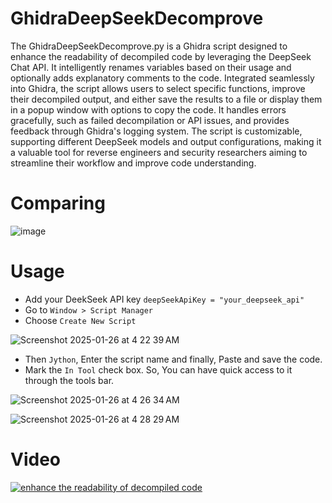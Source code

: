 # GhidraDeepSeekDecomprove

The GhidraDeepSeekDecomprove.py is a Ghidra script designed to enhance the readability of decompiled code by leveraging the DeepSeek Chat API. It intelligently renames variables based on their usage and optionally adds explanatory comments to the code. Integrated seamlessly into Ghidra, the script allows users to select specific functions, improve their decompiled output, and either save the results to a file or display them in a popup window with options to copy the code. It handles errors gracefully, such as failed decompilation or API issues, and provides feedback through Ghidra's logging system. The script is customizable, supporting different DeepSeek models and output configurations, making it a valuable tool for reverse engineers and security researchers aiming to streamline their workflow and improve code understanding.

# Comparing
![image](https://github.com/user-attachments/assets/2973528a-e51b-415a-a33a-f61511c877bf)


# Usage
- Add your DeekSeek API key `deepSeekApiKey = "your_deepseek_api"`
- Go to `Window > Script Manager`
- Choose `Create New Script`

![Screenshot 2025-01-26 at 4 22 39 AM](https://github.com/user-attachments/assets/15b4b46f-c35b-422f-8a0c-7361e32de257)

- Then `Jython`, Enter the script name and finally, Paste and save the code.
- Mark the `In Tool` check box. So, You can have quick access to it through the tools bar.

![Screenshot 2025-01-26 at 4 26 34 AM](https://github.com/user-attachments/assets/0184b6f7-9c7e-4156-8b27-94e9c1a0225d)

![Screenshot 2025-01-26 at 4 28 29 AM](https://github.com/user-attachments/assets/c94d1005-5d7b-465a-98a9-56d31ed08b6e)

# Video
[![enhance the readability of decompiled code](https://img.youtube.com/vi/QrSUxFgh1Vg/maxresdefault.jpg)](https://youtu.be/QrSUxFgh1Vg)
